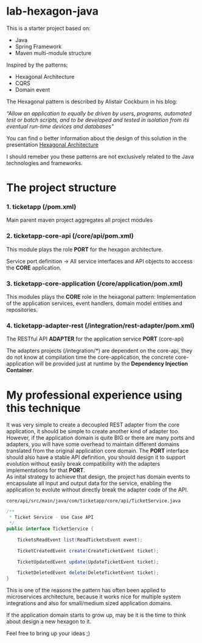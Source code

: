 # lab-hexagon-java

This is a starter project based on:

* Java 
* Spring Framework
* Maven multi-module structure

Inspired by the patterns:

* Hexagonal Architecture
* CQRS
* Domain event

The Hexagonal pattern is described by Alistair Cockburn in his blog:

*“Allow an application to equally be driven by users, programs, automated test or batch scripts, and to be developed and tested in isolation from its eventual run-time devices and databases"* 

You can find o better information about the design of this solution in the presentation [Hexagonal Architecture ](http://fabricioepa.wordpress.com/2015/02/04/hexagonal-architecture)

I should remeber you these patterns are not exclusively related to the Java technologies and frameworks.

# The project structure

### 1. ticketapp (/pom.xml)
 Main parent maven project aggregates all project modules

### 2. ticketapp-core-api (/core/api/pom.xml)
 This module plays the role **PORT** for the hexagon architecture. 
 
 Service port definition -> All service interfaces and API objects to acccess the **CORE** application. 

### 3. ticketapp-core-application (/core/application/pom.xml)
 This modules plays the **CORE** role in the hexagonal pattern:
 Implementation of the application services, event handlers, domain model entities and repositories.

### 4. ticketapp-adapter-rest  (/integration/rest-adapter/pom.xml)
 The RESTful API **ADAPTER** for the application service **PORT** (core-api)
 
The adapters projects (/integration/\*) are dependent on the core-api, they do not know at compilation time the core-application, the concrete core-application will be provided just at runtime by the **Dependency Injection Container**.

# My professional experience using this technique
 
 It was very simple to create a decoupled REST adapter from the core application, it should
 be simple to create another kind of adapter too.
 However, if the application domain is quite BIG or there are many ports and adapters, you will have some overhead to maintain different domains translated from the original application core domain.
The **PORT** interface should also have a stable API definition, you should design it to support evolution without easily break compatibility with the adapters implementations for that **PORT**.  
As inital strategy to achieve that design, the project has domain events to encapsulate all input and output data for the service, enabling the application to evolute without directly break the adapter code of the API.
 
 `core/api/src/main/java/com/ticketapp/core/api/TicketService.java`
```java
/**
 * Ticket Service - Use Case API
 */
public interface TicketService {

	TicketsReadEvent list(ReadTicketsEvent event);

	TicketCreatedEvent create(CreateTicketEvent ticket);

	TicketUpdatedEvent update(UpdateTicketEvent ticket);

	TicketDeletedEvent delete(DeleteTicketEvent ticket);
}
```

 This is one of the reasons the pattern has often been applied to microservices architecture, because 
 it works nice for multiple system integrations and also for small/medium sized application domains.
 
 If the application domain starts to grow up, may be it is the time to think about design a new hexagon to it.
 
 Feel free to bring up your ideas  ;)
